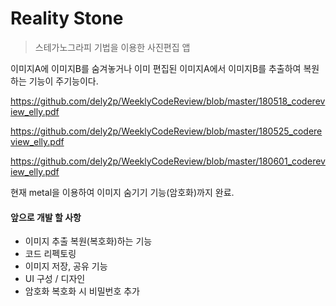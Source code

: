 # Reality Stone
> 스테가노그라피 기법을 이용한 사진편집 앱

이미지A에 이미지B를 숨겨놓거나 이미 편집된 이미지A에서 이미지B를 추출하여 복원하는 기능이 주기능이다.

https://github.com/dely2p/WeeklyCodeReview/blob/master/180518_codereview_elly.pdf

https://github.com/dely2p/WeeklyCodeReview/blob/master/180525_codereview_elly.pdf

https://github.com/dely2p/WeeklyCodeReview/blob/master/180601_codereview_elly.pdf

현재 metal을 이용하여 이미지 숨기기 기능(암호화)까지 완료.  

#### 앞으로 개발 할 사항

- 이미지 추출 복원(복호화)하는 기능
- 코드 리펙토링
- 이미지 저장, 공유 기능
- UI 구성 / 디자인
- 암호화 복호화 시 비밀번호 추가
